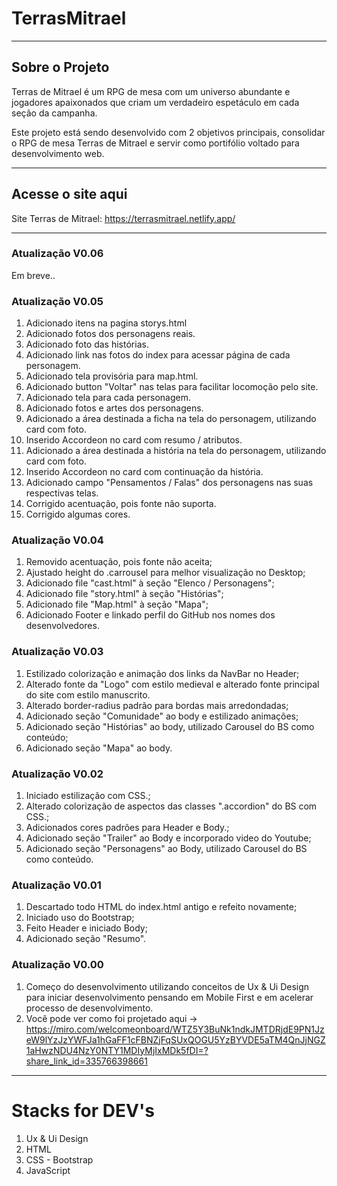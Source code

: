 # TerrasMitrael

---

## Sobre o Projeto

Terras de Mitrael é um RPG de mesa com um universo abundante e jogadores apaixonados que criam um verdadeiro espetáculo em cada seção da campanha.

Este projeto está sendo desenvolvido com 2 objetivos principais, consolidar o RPG de mesa Terras de Mitrael e servir como portifólio voltado para desenvolvimento web.

---

## Acesse o site aqui

Site Terras de Mitrael: https://terrasmitrael.netlify.app/

---

### Atualização V0.06

Em breve..

### Atualização V0.05

1. Adicionado itens na pagina storys.html
2. Adicionado fotos dos personagens reais.
3. Adicionado foto das histórias.
4. Adicionado link nas fotos do index para acessar página de cada personagem.
5. Adicionado tela provisória para map.html.
6. Adicionado button "Voltar" nas telas para facilitar locomoção pelo site.
7. Adicionado tela para cada personagem.
8. Adicionado fotos e artes dos personagens.
9. Adicionado a área destinada a ficha na tela do personagem, utilizando card com foto.
10. Inserido Accordeon no card com resumo / atributos.
11. Adicionado a área destinada a história na tela do personagem, utilizando card com foto.
12. Inserido Accordeon no card com continuação da história.
14. Adicionado campo "Pensamentos / Falas" dos personagens nas suas respectivas telas.
15. Corrigido acentuação, pois fonte não suporta.
16. Corrigido algumas cores.


### Atualização V0.04

1. Removido acentuação, pois fonte não aceita;
2. Ajustado height do .carrousel para melhor visualização no Desktop;
3. Adicionado file "cast.html" à seção "Elenco / Personagens";
4. Adicionado file "story.html" à seção "Histórias";
5. Adicionado file "Map.html" à seção "Mapa";
6. Adicionado Footer e linkado perfil do GitHub nos nomes dos desenvolvedores.

### Atualização V0.03

1. Estilizado colorização e animação dos links da NavBar no Header;
2. Alterado fonte da "Logo" com estilo medieval e alterado fonte principal do site com estilo manuscrito.
3. Alterado border-radius padrão para bordas mais arredondadas;
4. Adicionado seção "Comunidade" ao body e estilizado animações;
5. Adicionado seção "Histórias" ao body, utilizado Carousel do BS como conteúdo;
6. Adicionado seção "Mapa" ao body.

### Atualização V0.02

1. Iniciado estilização com CSS.;
2. Alterado colorização de aspectos das classes ".accordion" do BS com CSS.;
3. Adicionados cores padrões para Header e Body.;
4. Adicionado seção "Trailer" ao Body e incorporado video do Youtube;
5. Adicionado seção "Personagens" ao Body, utilizado Carousel do BS como conteúdo.

### Atualização V0.01

1. Descartado todo HTML do index.html antigo e refeito novamente;
2. Iniciado uso do Bootstrap;
3. Feito Header e iniciado Body;
4. Adicionado seção "Resumo".

### Atualização V0.00

1. Começo do desenvolvimento utilizando conceitos de Ux & Ui Design para iniciar desenvolvimento pensando em Mobile First e em acelerar processo de desenvolvimento.
2. Você pode ver como foi projetado aqui → https://miro.com/welcomeonboard/WTZ5Y3BuNk1ndkJMTDRjdE9PN1JzeW9lYzJzYWFJa1hGaFF1cFBNZjFqSUxQOGU5YzBYVDE5aTM4QnJjNGZ1aHwzNDU4NzY0NTY1MDIyMjIxMDk5fDI=?share_link_id=335766398661

---

# Stacks for DEV's

1. Ux & Ui Design
2. HTML
3. CSS - Bootstrap
4. JavaScript
